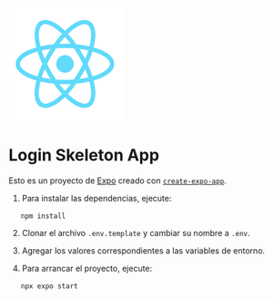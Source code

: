 <img alt="Logo de React Native" src="./assets/images/react-logo@3x.png" height=200 width=200 />

# Login Skeleton App

Esto es un proyecto de [Expo](https://expo.dev) creado con [`create-expo-app`](https://www.npmjs.com/package/create-expo-app).

1. Para instalar las dependencias, ejecute:

```
   npm install
```

2. Clonar el archivo `.env.template` y cambiar su nombre a `.env`.

3. Agregar los valores correspondientes a las variables de entorno.

4. Para arrancar el proyecto, ejecute:

```
   npx expo start
```
